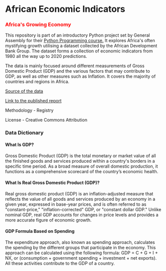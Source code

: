 # African Economic Indicators

### <span style="color:red">Africa's Growing Economy</span> 

This repository is part of an introductory Python project set by General Assembly for their [Python Programming course.](https://generalassemb.ly/education/python-programming) It explores Africa's often mystifying growth utilising a dataset collected by the African Development Bank Group. The dataset forms a collection of economic indicators from 1980 all the way up to 2020 predictions. 

The data is mainly focused around different measurements of Gross Domestic Product (GDP) and the various factors that may contribute to GDP, as well as other measures such as Inflation. It covers the majority of countries and regions in Africa. 


[Source of the data](https://data.humdata.org/dataset/african-economic-outlook-august-2015) 

[Link to the published report](https://www.afdb.org/en/knowledge/publications/african-economic-outlook) 

Methodology - Registry 

License - Creative Commons Attribution 


### Data Dictionary

#### What Is GDP?
Gross Domestic Product (GDP) is the total monetary or market value of all the finished goods and services produced within a country's borders in a specific time period. As a broad measure of overall domestic production, it functions as a comprehensive scorecard of the country’s economic health.

#### What Is Real Gross Domestic Product (GDP)?
Real gross domestic product (GDP) is an inflation-adjusted measure that reflects the value of all goods and services produced by an economy in a given year, expressed in base-year prices, and is often referred to as "constant-price," "inflation-corrected" GDP, or "constant dollar GDP." Unlike nominal GDP, real GDP accounts for changes in price levels and provides a more accurate figure of economic growth.

#### GDP Formula Based on Spending
The expenditure approach, also known as spending approach, calculates the spending by the different groups that participate in the economy. This approach can be calculated using the following formula: GDP = C + G + I + NX, or (consumption + government spending + investment + net exports). All these activities contribute to the GDP of a country.

